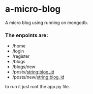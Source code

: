 # a-micro-blog
A micro blog using running on mongodb.

### The enpoints are:

- /home
- /login
- /register
- /blogs
- /blogs/new
- /posts/<string:blog_id>
 - /posts/new/<string:blog_id>

to run it just runt the app.py file.
